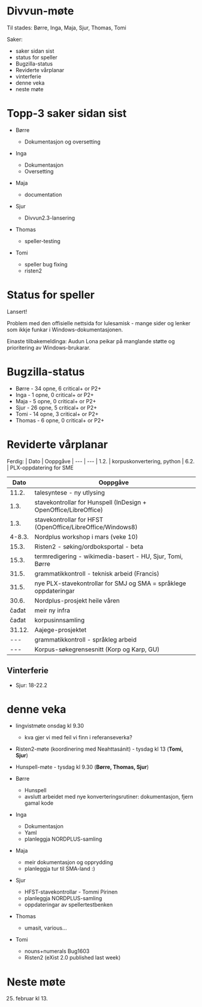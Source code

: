 # Divvun-møte

Til stades: Børre, Inga, Maja, Sjur, Thomas, Tomi

Saker:
* saker sidan sist
* status for speller
* Bugzilla-status
* Reviderte vårplanar
* vinterferie
* denne veka
* neste møte

# Topp-3 saker sidan sist

* Børre
    - Dokumentasjon og oversetting

* Inga
    - Dokumentasjon
    - Oversetting

* Maja
    - documentation

* Sjur
    - Divvun2.3-lansering

* Thomas
    - speller-testing

* Tomi
    - speller bug fixing
    - risten2

# Status for speller

Lansert!

Problem med den offisielle nettsida for lulesamisk - mange sider og lenker som
ikkje funkar i Windows-dokumentasjonen.

Einaste tilbakemeldinga: Audun Lona peikar på manglande støtte og prioritering
av Windows-brukarar.

# Bugzilla-status

* Børre  - 34 opne,  6 critical+ or P2+
* Inga   -  1 opne,  0 critical+ or P2+
* Maja   -  5 opne,  0 critical+ or P2+
* Sjur   - 26 opne,  5 critical+ or P2+
* Tomi   - 14 opne,  3 critical+ or P2+ 
* Thomas -  6 opne,  0 critical+ or P2+

# Reviderte vårplanar

Ferdig:
|   Dato | Ooppgåve
| --- | --- 
|   1.2.  | korpuskonvertering, python
|   6.2.  | PLX-oppdatering for SME

|   Dato | Ooppgåve
| --- | --- 
|  11.2.  | talesyntese - ny utlysing
|   1.3.  | stavekontrollar for Hunspell (InDesign + OpenOffice/LibreOffice)
|   1.3.  | stavekontrollar for HFST (OpenOffice/LibreOffice/Windows8)
|  4-8.3. | Nordplus workshop i mars (veke 10)
|  15.3.  | Risten2 - søking/ordboksportal - beta
|  15.3.  | termredigering - wikimedia-basert - HU, Sjur, Tomi, Børre
|  31.5.  | grammatikkontroll - teknisk arbeid (Francis)
|  31.5.  | nye PLX-stavekontrollar for SMJ og SMA = språklege oppdateringar
|  30.6.  | Nordplus-prosjekt heile våren
|  čađat  | meir ny infra
|  čađat  | korpusinnsamling
|  31.12. | Aajege-prosjektet
|   ---   | grammatikkontroll - språkleg arbeid
|   ---   | Korpus-søkegrensesnitt (Korp og Karp, GU)

## Vinterferie

* Sjur: 18-22.2

# denne veka

* lingvistmøte onsdag kl 9.30
    - kva gjer vi med feil vi finn i referanseverka?
* Risten2-møte (koordinering med Neahttasánit) - tysdag kl 13 (**Tomi, Sjur**)
* Hunspell-møte - tysdag kl 9.30 (**Børre, Thomas, Sjur**)

* Børre
    - Hunspell
    - avslutt arbeidet med nye konverteringsrutiner: dokumentasjon, fjern gamal kode

* Inga
    - Dokumentasjon
    - Yaml
    - planleggja NORDPLUS-samling

* Maja
    - meir dokumentasjon og opprydding
    - planleggja tur til SMA-land :)

* Sjur
    - HFST-stavekontrollar - Tommi Pirinen
    - planleggja NORDPLUS-samling
    - oppdateringar av spellertestbenken

* Thomas
    - umasit, various...

* Tomi
    - nouns+numerals Bug1603
    - Risten2 (eXist 2.0 published last week)

# Neste møte

25. februar kl 13.
